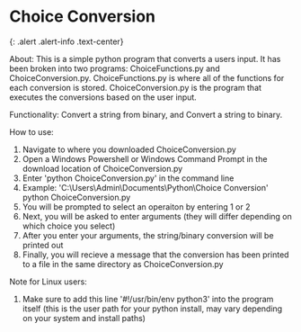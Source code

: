 # Choice Conversion
{: .alert .alert-info .text-center}

About: This is a simple python program that converts a users input. It has been broken into two programs: ChoiceFunctions.py and ChoiceConversion.py. ChoiceFunctions.py is where all of the functions for each conversion is stored. ChoiceConversion.py is the program that executes the conversions based on the user input.

Functionality: Convert a string from binary, and Convert a string to binary.

How to use:

1. Navigate to where you downloaded ChoiceConversion.py
2. Open a Windows Powershell or Windows Command Prompt in the download location of ChoiceConversion.py
3. Enter 'python ChoiceConversion.py' in the command line
4. Example: 'C:\Users\Admin\Documents\Python\Choice Conversion' python ChoiceConversion.py
5. You will be prompted to select an operaiton by entering 1 or 2
6. Next, you will be asked to enter arguments (they will differ depending on which choice you select)
7. After you enter your arguments, the string/binary conversion will be printed out
8. Finally, you will recieve a message that the conversion has been printed to a file in the same directory as ChoiceConversion.py


Note for Linux users:

1. Make sure to add this line '#!/usr/bin/env python3' into the program itself (this is the user path for your python install, may vary depending on your system and install paths)
